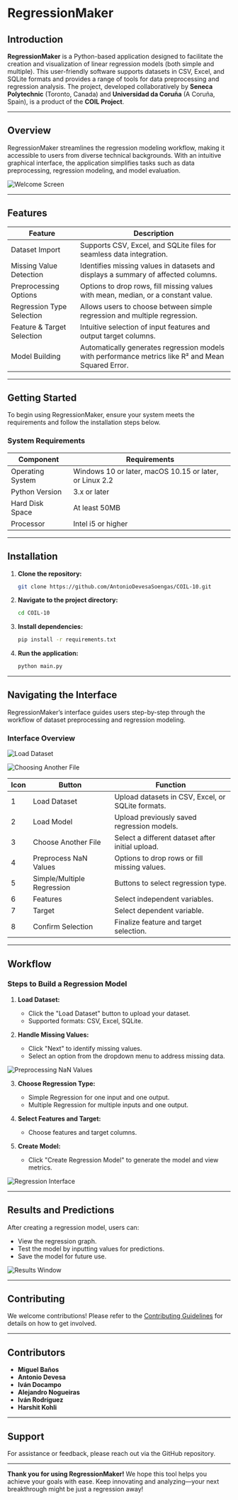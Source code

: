 # RegressionMaker

## Introduction

**RegressionMaker** is a Python-based application designed to facilitate the creation and visualization of linear regression models (both simple and multiple). This user-friendly software supports datasets in CSV, Excel, and SQLite formats and provides a range of tools for data preprocessing and regression analysis. The project, developed collaboratively by **Seneca Polytechnic** (Toronto, Canada) and **Universidad da Coruña** (A Coruña, Spain), is a product of the **COIL Project**.

---

## Overview

RegressionMaker streamlines the regression modeling workflow, making it accessible to users from diverse technical backgrounds. With an intuitive graphical interface, the application simplifies tasks such as data preprocessing, regression modeling, and model evaluation.

![Welcome Screen](https://github.com/AntonioDevesaSoengas/COIL-10/blob/d5b0044a5ecd8bc2c0a7fb25b4e28399ba5d2bfc/docs/images/Imagen1.png)

---

## Features

| **Feature**               | **Description**                                                                 |
|---------------------------|-------------------------------------------------------------------------------|
| Dataset Import            | Supports CSV, Excel, and SQLite files for seamless data integration.          |
| Missing Value Detection   | Identifies missing values in datasets and displays a summary of affected columns. |
| Preprocessing Options     | Options to drop rows, fill missing values with mean, median, or a constant value. |
| Regression Type Selection | Allows users to choose between simple regression and multiple regression.      |
| Feature & Target Selection| Intuitive selection of input features and output target columns.               |
| Model Building            | Automatically generates regression models with performance metrics like R² and Mean Squared Error. |

---

## Getting Started

To begin using RegressionMaker, ensure your system meets the requirements and follow the installation steps below.

### System Requirements

| **Component**       | **Requirements**                                           |
|---------------------|-----------------------------------------------------------|
| Operating System    | Windows 10 or later, macOS 10.15 or later, or Linux 2.2    |
| Python Version      | 3.x or later                                               |
| Hard Disk Space     | At least 50MB                                              |
| Processor           | Intel i5 or higher                                         |

---

## Installation

1. **Clone the repository:**
   ```bash
   git clone https://github.com/AntonioDevesaSoengas/COIL-10.git
   ```
2. **Navigate to the project directory:**
   ```bash
   cd COIL-10
   ```
3. **Install dependencies:**
   ```bash
   pip install -r requirements.txt
   ```
4. **Run the application:**
   ```bash
   python main.py
   ```

---

## Navigating the Interface

RegressionMaker’s interface guides users step-by-step through the workflow of dataset preprocessing and regression modeling.

### Interface Overview

![Load Dataset](https://github.com/AntonioDevesaSoengas/COIL-10/blob/d5b0044a5ecd8bc2c0a7fb25b4e28399ba5d2bfc/docs/images/LoadDatasets2.png)

![Choosing Another File](https://github.com/AntonioDevesaSoengas/COIL-10/blob/d5b0044a5ecd8bc2c0a7fb25b4e28399ba5d2bfc/docs/images/ChoosingAnother3.png)

| **Icon** | **Button**                     | **Function**                                                                 |
|----------|--------------------------------|-----------------------------------------------------------------------------|
| 1        | Load Dataset                  | Upload datasets in CSV, Excel, or SQLite formats.                          |
| 2        | Load Model                    | Upload previously saved regression models.                                 |
| 3        | Choose Another File           | Select a different dataset after initial upload.                          |
| 4        | Preprocess NaN Values         | Options to drop rows or fill missing values.                              |
| 5        | Simple/Multiple Regression    | Buttons to select regression type.                                        |
| 6        | Features                      | Select independent variables.                                             |
| 7        | Target                        | Select dependent variable.                                                |
| 8        | Confirm Selection             | Finalize feature and target selection.                                    |

---

## Workflow

### Steps to Build a Regression Model

1. **Load Dataset:**
   - Click the "Load Dataset" button to upload your dataset.
   - Supported formats: CSV, Excel, SQLite.

2. **Handle Missing Values:**
   - Click "Next" to identify missing values.
   - Select an option from the dropdown menu to address missing data.

![Preprocessing NaN Values](https://github.com/AntonioDevesaSoengas/COIL-10/blob/d5b0044a5ecd8bc2c0a7fb25b4e28399ba5d2bfc/docs/images/Preproccesing4.png)

3. **Choose Regression Type:**
   - Simple Regression for one input and one output.
   - Multiple Regression for multiple inputs and one output.

4. **Select Features and Target:**
   - Choose features and target columns.

5. **Create Model:**
   - Click "Create Regression Model" to generate the model and view metrics.

![Regression Interface](https://github.com/AntonioDevesaSoengas/COIL-10/blob/d5b0044a5ecd8bc2c0a7fb25b4e28399ba5d2bfc/docs/images/RegressionUserInterface5.png)

---

## Results and Predictions

After creating a regression model, users can:

- View the regression graph.
- Test the model by inputting values for predictions.
- Save the model for future use.

![Results Window](https://github.com/AntonioDevesaSoengas/COIL-10/blob/d5b0044a5ecd8bc2c0a7fb25b4e28399ba5d2bfc/docs/images/ResultWindow9.png)

---

## Contributing

We welcome contributions! Please refer to the [Contributing Guidelines](https://github.com/AntonioDevesaSoengas/COIL-10/blob/4b2bd1ea9aaceecdd758c9a13b8d1226cc5f0f5f/docs/Contributing.md) for details on how to get involved.

---

## Contributors

- **Miguel Baños**
- **Antonio Devesa**
- **Iván Docampo**
- **Alejandro Nogueiras**
- **Iván Rodríguez**
- **Harshit Kohli**

---

## Support

For assistance or feedback, please reach out via the GitHub repository.

---

**Thank you for using RegressionMaker!** We hope this tool helps you achieve your goals with ease. Keep innovating and analyzing—your next breakthrough might be just a regression away!
